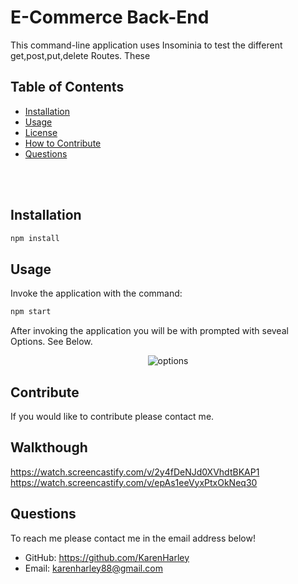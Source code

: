 
# E-Commerce Back-End
This command-line application uses Insominia to test the different get,post,put,delete Routes. These 



   ## Table of Contents 

  - [Installation](#installation)
  - [Usage](#usage)
  - [License](#license)
  - [How to Contribute](#contribute)
  - [Questions](#questions)

<br/>
<br/>
  
  ## Installation
  ```zsh
  npm install
  ```
  ## Usage
  Invoke the application with the command: 
  ```zsh
npm start
  ```
  After invoking the application you will be with prompted with seveal Options. See Below.


<p align="center">
  <img src="./pics/options.png" alt="options">
</p>
  

  ## Contribute
  If you would like to contribute please contact me.
  ## Walkthough
 https://watch.screencastify.com/v/2y4fDeNJd0XVhdtBKAP1
 https://watch.screencastify.com/v/epAs1eeVyxPtxOkNeq30
  ## Questions
  To reach me please contact me in the email address below!

  - GitHub: https://github.com/KarenHarley
  - Email: karenharley88@gmail.com
    
    
  
